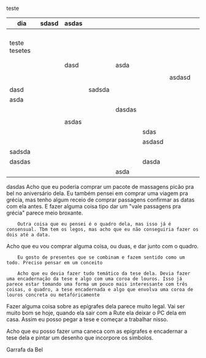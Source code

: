 


teste 

| dia           | sdasd | asdas |        |        |        |        |     |
| ------------- | ----- | ----- | ------ | ------ | ------ | ------ | --- |
|               |       |       |        |        |        |        |     |
|               |       |       |        |        |        |        |     |
|               |       |       |        |        |        |        |     |
|               |       |       |        |        |        |        |     |
| teste tesetes |       |       |        |        |        |        |     |
|               |       |       |        |        |        |        |     |
|               |       |       |        |        |        |        |     |
|               |       | dasd  |        | asda   |        |        |     |
|               |       |       |        |        |        |        |     |
|               |       |       |        |        |        | asdasd |     |
|               |       |       |        |        |        |        |     |
| dasd          |       |       | sadsda |        |        |        |     |
| asda          |       |       |        |        |        |        |     |
|               |       |       |        | dasdas |        |        |     |
|               |       |       |        |        |        |        |     |
|               |       | asdas |        |        |        |        |     |
|               |       |       |        |        | sdas   |        |     |
|               |       |       |        |        | asdasd |        |     |
| sadsda        |       |       |        |        |        |        |     |
| dasdas        |       |       |        |        | dasda  |        |     |
|               |       |       |        | asda   |        |        |     |
dasdas
		Acho que eu poderia comprar um pacote de massagens picão pra bel no aniversário dela. Eu também pensei em comprar uma viagem pra grécia, mas tenho algum receio de comprar passagens confirmar as datas com ela antes. E fazer alguma coisa tipo dar um "vale passagens pra grécia" parece meio broxante. 

		Outra coisa que eu pensei é o quadro dela, mas isso já é consensual. Tbm tem os legos, mas acho que eu não conseguiria fazer os dois até a data.
Acho que eu vou comprar alguma coisa, ou duas, e dar junto com o quadro. 

		Eu gosto de presentes que se combinam e fazem sentido como um todo. Preciso pensar em um conceito

		Acho que eu devia fazer tudo temático da tese dela. Devia fazer uma encadernação da tese e algo com uma coroa de louros. Isso já parece estar tomando uma forma um pouco mais interessante com três coisas, o quadro, a tese encadernada e algo que envolva uma coroa de louros concreta ou metafóricamente 

Fazer alguma coisa sobre as epígrafes dela parece muito legal. 
Vai ser muito bom se hoje, quando ela sair com a Rute ela deixar o PC dela em casa. Assim eu posso pegar a tese e começar a trabalhar nisso. 

Acho que eu posso fazer uma caneca com as epígrafes e encadernar a tese dela e pintar um desenho que incorpore os símbolos.

Garrafa da Bel